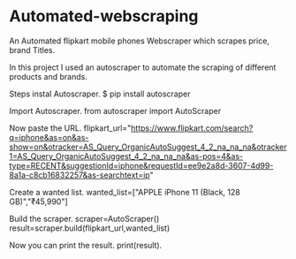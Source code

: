 # Automated-webscraping
An Automated flipkart mobile phones Webscraper which scrapes price, brand Titles.

In this project I used an autoscraper to automate the scraping of different products and brands.

Steps
instal Autoscraper.
$ pip install autoscraper

Import Autoscraper.
from autoscraper import AutoScraper

Now paste the URL.
flipkart_url="https://www.flipkart.com/search?q=iphone&as=on&as-show=on&otracker=AS_Query_OrganicAutoSuggest_4_2_na_na_na&otracker1=AS_Query_OrganicAutoSuggest_4_2_na_na_na&as-pos=4&as-type=RECENT&suggestionId=iphone&requestId=ee9e2a8d-3607-4d99-8a1a-c8cb16832257&as-searchtext=ip"

Create a wanted list.
wanted_list=["APPLE iPhone 11 (Black, 128 GB)","₹45,990"]

Build the scraper.
scraper=AutoScraper() result=scraper.build(flipkart_url,wanted_list)

Now you can print the result.
print(result).
